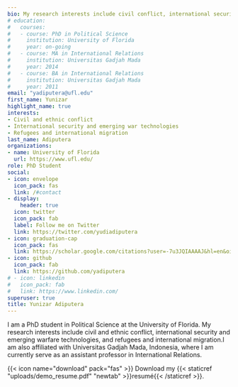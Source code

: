 ```yaml
---
bio: My research interests include civil conflict, international security and emerging warfare technologies, and refugees and international migration.
# education:
#   courses:
#   - course: PhD in Political Science
#     institution: University of Florida
#     year: on-going
#   - course: MA in International Relations
#     institution: Universitas Gadjah Mada
#     year: 2014
#   - course: BA in International Relations
#     institution: Universitas Gadjah Mada
#     year: 2011
email: "yadiputera@ufl.edu"
first_name: Yunizar
highlight_name: true
interests:
- Civil and ethnic conflict
- International security and emerging war technologies
- Refugees and international migration
last_name: Adiputera
organizations:
- name: University of Florida
  url: https://www.ufl.edu/
role: PhD Student
social:
- icon: envelope
  icon_pack: fas
  link: /#contact
- display:
    header: true
  icon: twitter
  icon_pack: fab
  label: Follow me on Twitter
  link: https://twitter.com/yudiadiputera
- icon: graduation-cap
  icon_pack: fas
  link: https://scholar.google.com/citations?user=-7u3JQIAAAAJ&hl=en&oi=ao
- icon: github
  icon_pack: fab
  link: https://github.com/yadiputera
# - icon: linkedin
#   icon_pack: fab
#   link: https://www.linkedin.com/
superuser: true
title: Yunizar Adiputera
---
```


I am a PhD student in Political Science at the University of Florida. My research interests include civil and ethnic conflict, international security and emerging warfare technologies, and refugees and international migration.I am also affiliated with Universitas Gadjah Mada, Indonesia, where I am currently serve as an assistant professor in International Relations.

{{< icon name="download" pack="fas" >}} Download my {{< staticref "uploads/demo_resume.pdf" "newtab" >}}resumé{{< /staticref >}}.
